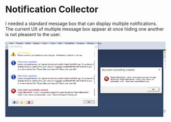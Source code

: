 # Notification Collector
I needed a standard message box that can display multiple notifications.
The current UX of multiple message box appear at once hiding one another is not pleasent to the user.

![Screen Shot](CustomMessageBoxScreenshot.PNG)
